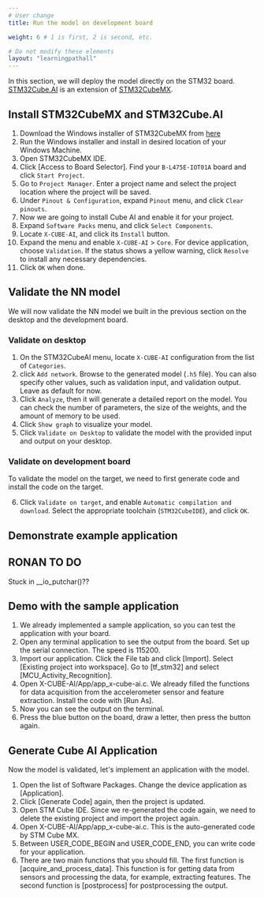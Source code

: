 ```yaml
---
# User change
title: Run the model on development board

weight: 6 # 1 is first, 2 is second, etc.

# Do not modify these elements
layout: "learningpathall"
---
```


In this section, we will deploy the model directly on the STM32 board. [STM32Cube.AI](https://www.st.com/content/st_com/en/campaigns/stm32cube-ai.html) is an extension of [STM32CubeMX](https://www.st.com/en/development-tools/stm32cubemx.html).

## Install STM32CubeMX and STM32Cube.AI

1. Download the Windows installer of STM32CubeMX from [here](https://www.st.com/en/development-tools/stm32cubemx.html)
2. Run the Windows installer and install in desired location of your Windows Machine.
3. Open STM32CubeMX IDE.
4. Click [Access to Board Selector]. Find your `B-L475E-IOT01A` board and click `Start Project`.
5. Go to `Project Manager`. Enter a project name and select the project location where the project will be saved.
6. Under `Pinout & Configuration`, expand `Pinout` menu, and click `Clear pinouts`.
7. Now we are going to install Cube AI and enable it for your project.
8. Expand `Software Packs` menu, and click `Select Components`.
9. Locate `X-CUBE-AI`, and click its `Install` button.
10. Expand the menu and enable `X-CUBE-AI` > `Core`. For device application, choose `Validation`. If the status shows a yellow warning, click `Resolve` to install any necessary dependencies.
12. Click `OK` when done.

## Validate the NN model

We will now validate the NN model we built in the previous section on the desktop and the development board.

### Validate on desktop

1. On the STM32CubeAI menu, locate `X-CUBE-AI` configuration from the list of `Categories`.
2. click `Add network`. Browse to the generated model (`.h5` file). You can also specify other values, such as validation input, and validation output. Leave as default for now.
3. Click `Analyze`, then it will generate a detailed report on the model. You can check the number of parameters, the size of the weights, and the amount of memory to be used.
4. Click `Show graph` to visualize your model.
5. Click `Validate on Desktop` to validate the model with the provided input and output on your desktop.

### Validate on development board

To validate the model on the target, we need to first generate code and install the code on the target.

6. Click `Validate on target`, and enable `Automatic compilation and download`. Select the appropriate toolchain (`STM32CubeIDE`), and click `OK`.


## Demonstrate example application
## RONAN TO DO

Stuck in __io_putchar()??


## Demo with the sample application

1. We already implemented a sample application, so you can test the application with your board.
2. Open any terminal application to see the output from the board. Set up the serial connection. The speed is 115200.
3. Import our application. Click the File tab and click [Import]. Select [Existing project into workspace]. Go to [tf_stm32] and select [MCU_Activity_Recognition].
4. Open X-CUBE-AI/App/app_x-cube-ai.c. We already filled the functions for data acquisition from the accelerometer sensor and feature extraction. Install the code with [Run As].
5. Now you can see the output on the terminal.
6. Press the blue button on the board, draw a letter, then press the button again.

## Generate Cube AI Application

Now the model is validated, let's implement an application with the model.

1. Open the list of Software Packages. Change the device application as [Application].
2. Click [Generate Code] again, then the project is updated.
3. Open STM Cube IDE. Since we re-generated the code again, we need to delete the existing project and import the project again.
4. Open X-CUBE-AI/App/app_x-cube-ai.c. This is the auto-generated code by STM Cube MX.
5. Between USER_CODE_BEGIN and USER_CODE_END, you can write code for your application.
6. There are two main functions that you should fill. The first function is [acquire_and_process_data]. This function is for getting data from sensors and processing the data, for example, extracting features. The second function is [postprocess] for postprocessing the output.
